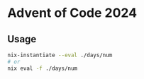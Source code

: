 # Advent of Code 2024

## Usage

```sh
nix-instantiate --eval ./days/num
# or
nix eval -f ./days/num
```
